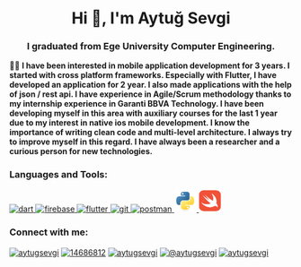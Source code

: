 <h1 align="center">Hi 👋, I'm Aytuğ Sevgi</h1>
<h3 align="center">I graduated from Ege University Computer Engineering.</h3>

👨‍💻 **I have been interested in mobile application development for 3 years. I started with cross platform frameworks. Especially with Flutter, I have developed an application for 2 year. I also made applications with the help of json / rest api. I have experience in Agile/Scrum methodology thanks to my internship experience in Garanti BBVA Technology. I have been developing myself in this area with auxiliary courses for the last 1 year due to my interest in native ios mobile development. I know the importance of writing clean code and multi-level architecture. I always try to improve myself in this regard. I have always been a researcher and a curious person for new technologies.**




<h3 align="left">Languages and Tools:</h3>
<p align="left"> <a href="https://dart.dev" target="_blank"> <img src="https://www.vectorlogo.zone/logos/dartlang/dartlang-icon.svg" alt="dart" width="40" height="40"/> </a> <a href="https://firebase.google.com/" target="_blank"> <img src="https://www.vectorlogo.zone/logos/firebase/firebase-icon.svg" alt="firebase" width="40" height="40"/> </a> <a href="https://flutter.dev" target="_blank"> <img src="https://www.vectorlogo.zone/logos/flutterio/flutterio-icon.svg" alt="flutter" width="40" height="40"/> </a> <a href="https://git-scm.com/" target="_blank"> <img src="https://www.vectorlogo.zone/logos/git-scm/git-scm-icon.svg" alt="git" width="40" height="40"/> </a> <a href="https://postman.com" target="_blank"> <img src="https://www.vectorlogo.zone/logos/getpostman/getpostman-icon.svg" alt="postman" width="40" height="40"/> </a> <a href="https://www.python.org" target="_blank"> <img src="https://raw.githubusercontent.com/devicons/devicon/master/icons/python/python-original.svg" alt="python" width="40" height="40"/> </a> <a href="https://developer.apple.com/swift/" target="_blank"> <img src="https://raw.githubusercontent.com/devicons/devicon/master/icons/swift/swift-original.svg" alt="swift" width="40" height="40"/> </a> </p>


<h3 align="left">Connect with me:</h3>
<p align="left">
<a href="https://linkedin.com/in/aytugsevgi" target="blank"><img align="center" src="https://www.vectorlogo.zone/logos/linkedin/linkedin-icon.svg" alt="aytugsevgi" height="30" width="40" /></a>
<a href="https://stackoverflow.com/users/14686812" target="blank"><img align="center" src="https://www.vectorlogo.zone/logos/stackoverflow/stackoverflow-tile.svg" alt="14686812" height="30" width="40" /></a>
<a href="https://instagram.com/aytugsevgi" target="blank"><img align="center" src="https://www.vectorlogo.zone/logos/instagram/instagram-icon.svg" alt="aytugsevgi" height="30" width="40" /></a>
<a href="https://medium.com/@aytugsevgi" target="blank"><img align="center" src="https://www.vectorlogo.zone/logos/medium/medium-tile.svg" alt="@aytugsevgi" height="30" width="40" /></a>
<a href="https://www.hackerrank.com/aytugsevgi" target="blank"><img align="center" src="https://cdn.worldvectorlogo.com/logos/hackerrank.svg" alt="aytugsevgi" height="30" width="40" /></a>
</p>
